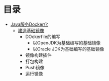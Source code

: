 


# 目录

* [ Java服务Docker化](https://weread.qq.com/web/reader/71d32370716443e271df020k398323202893988c7f885f0)
  * [建造基础镜像](https://weread.qq.com/web/reader/71d32370716443e271df020k398323202893988c7f885f0)
    * DOckerfile的编写
      * 以OpenJDK为基础编写的基础镜像
      * 以Oracle JDK为基础编写的基础镜像  
    * 镜像构建插件
    * 打包构建
    * Push镜像
    * 运行镜像            
